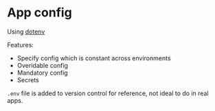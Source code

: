 # App config

Using [dotenv](https://github.com/motdotla/dotenv)

Features:
- Specify config which is constant across environments
- Overidable config
- Mandatory config
- Secrets

`.env` file is added to version control for reference, not ideal to do in real apps.